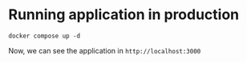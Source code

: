 # Running application in production

```console
docker compose up -d
```

Now, we can see the application in `http://localhost:3000`
